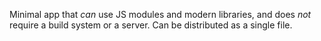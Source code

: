 Minimal app that _can_ use JS modules and modern libraries, and does _not_ require a build system or a server. Can be distributed as a single file.
